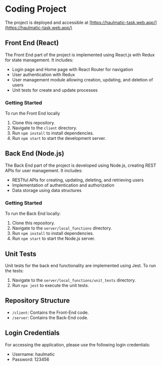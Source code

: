 # Coding Project

The project is deployed and accessible at [https://haulmatic-task.web.app/](https://haulmatic-task.web.app/)

## Front End (React)

The Front End part of the project is implemented using React.js with Redux for state management. It includes:

- Login page and Home page with React Router for navigation
- User authentication with Redux
- User management module allowing creation, updating, and deletion of users
- Unit tests for create and update processes

### Getting Started

To run the Front End locally

1. Clone this repository.
2. Navigate to the `client` directory.
3. Run `npm install` to install dependencies.
4. Run `npm start` to start the development server.

## Back End (Node.js)

The Back End part of the project is developed using Node.js, creating REST APIs for user management. It includes:

- RESTful APIs for creating, updating, deleting, and retrieving users
- Implementation of authentication and authorization
- Data storage using data structures

### Getting Started

To run the Back End locally:

1. Clone this repository.
2. Navigate to the `server/local_functions` directory.
3. Run `npm install` to install dependencies.
4. Run `npm start` to start the Node.js server.

## Unit Tests

Unit tests for the back end functionality are implemented using Jest. To run the tests:

1. Navigate to the `server/local_functions/unit_tests` directory.
2. Run `npx jest` to execute the unit tests.

## Repository Structure

- `/client`: Contains the Front-End code.
- `/server`: Contains the Back-End code.

## Login Credentials

For accessing the application, please use the following login credentials:

- Username: haulmatic
- Password: 123456
